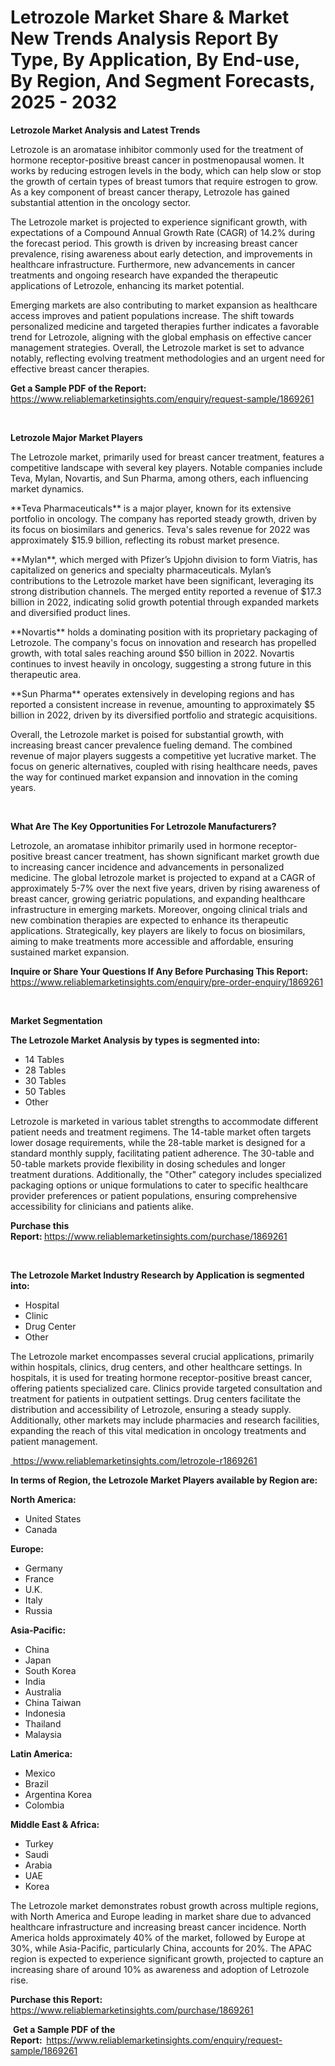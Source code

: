 <p><h1>Letrozole Market Share & Market New Trends Analysis Report By Type, By Application, By End-use, By Region, And Segment Forecasts, 2025 - 2032</h1></p><p><strong>Letrozole Market Analysis and Latest Trends</strong></p>
<p><p>Letrozole is an aromatase inhibitor commonly used for the treatment of hormone receptor-positive breast cancer in postmenopausal women. It works by reducing estrogen levels in the body, which can help slow or stop the growth of certain types of breast tumors that require estrogen to grow. As a key component of breast cancer therapy, Letrozole has gained substantial attention in the oncology sector.</p><p>The Letrozole market is projected to experience significant growth, with expectations of a Compound Annual Growth Rate (CAGR) of 14.2% during the forecast period. This growth is driven by increasing breast cancer prevalence, rising awareness about early detection, and improvements in healthcare infrastructure. Furthermore, new advancements in cancer treatments and ongoing research have expanded the therapeutic applications of Letrozole, enhancing its market potential.</p><p>Emerging markets are also contributing to market expansion as healthcare access improves and patient populations increase. The shift towards personalized medicine and targeted therapies further indicates a favorable trend for Letrozole, aligning with the global emphasis on effective cancer management strategies. Overall, the Letrozole market is set to advance notably, reflecting evolving treatment methodologies and an urgent need for effective breast cancer therapies.</p></p>
<p><strong>Get a Sample PDF of the Report:&nbsp;</strong> <a href="https://www.reliablemarketinsights.com/enquiry/request-sample/1869261?utm_campaign=3111&utm_medium=2&utm_source=Github&utm_content=ia&utm_term=19042025&utm_id=letrozole">https://www.reliablemarketinsights.com/enquiry/request-sample/1869261</a></p>
<p>&nbsp;</p>
<p><strong>Letrozole Major Market Players</strong></p>
<p><p>The Letrozole market, primarily used for breast cancer treatment, features a competitive landscape with several key players. Notable companies include Teva, Mylan, Novartis, and Sun Pharma, among others, each influencing market dynamics.</p><p>**Teva Pharmaceuticals** is a major player, known for its extensive portfolio in oncology. The company has reported steady growth, driven by its focus on biosimilars and generics. Teva's sales revenue for 2022 was approximately $15.9 billion, reflecting its robust market presence.</p><p>**Mylan**, which merged with Pfizer’s Upjohn division to form Viatris, has capitalized on generics and specialty pharmaceuticals. Mylan’s contributions to the Letrozole market have been significant, leveraging its strong distribution channels. The merged entity reported a revenue of $17.3 billion in 2022, indicating solid growth potential through expanded markets and diversified product lines.</p><p>**Novartis** holds a dominating position with its proprietary packaging of Letrozole. The company's focus on innovation and research has propelled growth, with total sales reaching around $50 billion in 2022. Novartis continues to invest heavily in oncology, suggesting a strong future in this therapeutic area.</p><p>**Sun Pharma** operates extensively in developing regions and has reported a consistent increase in revenue, amounting to approximately $5 billion in 2022, driven by its diversified portfolio and strategic acquisitions.</p><p>Overall, the Letrozole market is poised for substantial growth, with increasing breast cancer prevalence fueling demand. The combined revenue of major players suggests a competitive yet lucrative market. The focus on generic alternatives, coupled with rising healthcare needs, paves the way for continued market expansion and innovation in the coming years.</p></p>
<p>&nbsp;</p>
<p><strong>What Are The Key Opportunities For Letrozole Manufacturers?</strong></p>
<p><p>Letrozole, an aromatase inhibitor primarily used in hormone receptor-positive breast cancer treatment, has shown significant market growth due to increasing cancer incidence and advancements in personalized medicine. The global letrozole market is projected to expand at a CAGR of approximately 5-7% over the next five years, driven by rising awareness of breast cancer, growing geriatric populations, and expanding healthcare infrastructure in emerging markets. Moreover, ongoing clinical trials and new combination therapies are expected to enhance its therapeutic applications. Strategically, key players are likely to focus on biosimilars, aiming to make treatments more accessible and affordable, ensuring sustained market expansion.</p></p>
<p><strong>Inquire or Share Your Questions If Any Before Purchasing This Report:</strong> <a href="https://www.reliablemarketinsights.com/enquiry/pre-order-enquiry/1869261?utm_campaign=3111&utm_medium=2&utm_source=Github&utm_content=ia&utm_term=19042025&utm_id=letrozole">https://www.reliablemarketinsights.com/enquiry/pre-order-enquiry/1869261</a></p>
<p>&nbsp;</p>
<p><strong>Market Segmentation</strong></p>
<p><strong>The Letrozole Market Analysis by types is segmented into:</strong></p>
<p><ul><li>14 Tables</li><li>28 Tables</li><li>30 Tables</li><li>50 Tables</li><li>Other</li></ul></p>
<p><p>Letrozole is marketed in various tablet strengths to accommodate different patient needs and treatment regimens. The 14-table market often targets lower dosage requirements, while the 28-table market is designed for a standard monthly supply, facilitating patient adherence. The 30-table and 50-table markets provide flexibility in dosing schedules and longer treatment durations. Additionally, the "Other" category includes specialized packaging options or unique formulations to cater to specific healthcare provider preferences or patient populations, ensuring comprehensive accessibility for clinicians and patients alike.</p></p>
<p><strong>Purchase this Report:&nbsp;</strong><a href="https://www.reliablemarketinsights.com/purchase/1869261?utm_campaign=3111&utm_medium=2&utm_source=Github&utm_content=ia&utm_term=19042025&utm_id=letrozole">https://www.reliablemarketinsights.com/purchase/1869261</a></p>
<p>&nbsp;</p>
<p><strong>The Letrozole Market Industry Research by Application is segmented into:</strong></p>
<p><ul><li>Hospital</li><li>Clinic</li><li>Drug Center</li><li>Other</li></ul></p>
<p><p>The Letrozole market encompasses several crucial applications, primarily within hospitals, clinics, drug centers, and other healthcare settings. In hospitals, it is used for treating hormone receptor-positive breast cancer, offering patients specialized care. Clinics provide targeted consultation and treatment for patients in outpatient settings. Drug centers facilitate the distribution and accessibility of Letrozole, ensuring a steady supply. Additionally, other markets may include pharmacies and research facilities, expanding the reach of this vital medication in oncology treatments and patient management.</p></p>
<p><a href="https://www.reliablemarketinsights.com/letrozole-r1869261?utm_campaign=3111&utm_medium=2&utm_source=Github&utm_content=ia&utm_term=19042025&utm_id=letrozole">&nbsp;https://www.reliablemarketinsights.com/letrozole-r1869261</a></p>
<p><strong>In terms of Region, the Letrozole Market Players available by Region are:</strong></p>
<p>
    <p> <strong> North America: </strong>
        <ul>
            <li>United States</li>
            <li>Canada</li>
        </ul>
        </p> 
    <p> <strong> Europe: </strong>
        <ul>
            <li>Germany</li>
            <li>France</li>
            <li>U.K.</li>
            <li>Italy</li>
            <li>Russia</li>
        </ul>
        </p> 
    <p> <strong> Asia-Pacific: </strong>
        <ul>
            <li>China</li>
            <li>Japan</li>
            <li>South Korea</li>
            <li>India</li>
            <li>Australia</li>
            <li>China Taiwan</li>
            <li>Indonesia</li>
            <li>Thailand</li>
            <li>Malaysia</li>
        </ul>
        </p> 
    <p> <strong> Latin America: </strong>
        <ul>
            <li>Mexico</li>
            <li>Brazil</li>
            <li>Argentina Korea</li>
            <li>Colombia</li>
        </ul>
        </p> 
    <p> <strong> Middle East & Africa: </strong>
        <ul>
            <li>Turkey</li>
            <li>Saudi</li>
            <li>Arabia</li>
            <li>UAE</li>
            <li>Korea</li>
        </ul>
    </p>
    </p>
<p><p>The Letrozole market demonstrates robust growth across multiple regions, with North America and Europe leading in market share due to advanced healthcare infrastructure and increasing breast cancer incidence. North America holds approximately 40% of the market, followed by Europe at 30%, while Asia-Pacific, particularly China, accounts for 20%. The APAC region is expected to experience significant growth, projected to capture an increasing share of around 10% as awareness and adoption of Letrozole rise.</p></p>
<p><strong>Purchase this Report: </strong><a href="https://www.reliablemarketinsights.com/purchase/1869261?utm_campaign=3111&utm_medium=2&utm_source=Github&utm_content=ia&utm_term=19042025&utm_id=letrozole">https://www.reliablemarketinsights.com/purchase/1869261</a></p>
<p>&nbsp;<strong>Get a Sample PDF of the Report:&nbsp;&nbsp;</strong><a href="https://www.reliablemarketinsights.com/enquiry/request-sample/1869261?utm_campaign=3111&utm_medium=2&utm_source=Github&utm_content=ia&utm_term=19042025&utm_id=letrozole">https://www.reliablemarketinsights.com/enquiry/request-sample/1869261</a></p>
<p><strong></strong></p>
<p><p></p><p></p><p></p></p>